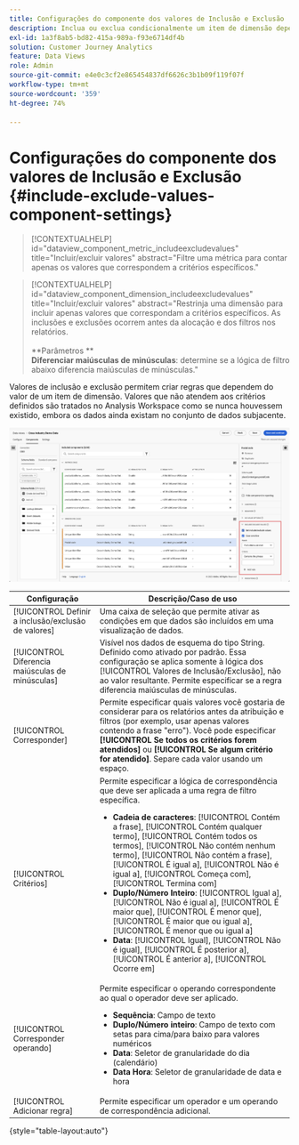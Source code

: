 ```yaml
---
title: Configurações do componente dos valores de Inclusão e Exclusão
description: Inclua ou exclua condicionalmente um item de dimensão dependendo de seu valor.
exl-id: 1a3f8ab5-bd82-415a-989a-f93e6714df4b
solution: Customer Journey Analytics
feature: Data Views
role: Admin
source-git-commit: e4e0c3cf2e865454837df6626c3b1b09f119f07f
workflow-type: tm+mt
source-wordcount: '359'
ht-degree: 74%

---
```


# Configurações do componente dos valores de Inclusão e Exclusão {#include-exclude-values-component-settings}

<!-- markdownlint-disable MD034 -->

>[!CONTEXTUALHELP]
>id="dataview_component_metric_includeexcludevalues"
>title="Incluir/excluir valores"
>abstract="Filtre uma métrica para contar apenas os valores que correspondem a critérios específicos."

<!-- markdownlint-enable MD034 -->

<!-- markdownlint-disable MD034 -->

>[!CONTEXTUALHELP]
>id="dataview_component_dimension_includeexcludevalues"
>title="Incluir/excluir valores"
>abstract="Restrinja uma dimensão para incluir apenas valores que correspondam a critérios específicos. As inclusões e exclusões ocorrem antes da alocação e dos filtros nos relatórios.<br/><br/>**Parâmetros **<br/>**Diferenciar maiúsculas de minúsculas**: determine se a lógica de filtro abaixo diferencia maiúsculas de minúsculas."

<!-- markdownlint-enable MD034 -->

Valores de inclusão e exclusão permitem criar regras que dependem do valor de um item de dimensão. Valores que não atendem aos critérios definidos são tratados no Analysis Workspace como se nunca houvessem existido, embora os dados ainda existam no conjunto de dados subjacente.

![Janela de visualizações de dados destacando os valores de exclusão de Inclusão](../assets/include-exclude.png)

| Configuração | Descrição/Caso de uso |
| --- | --- |
| [!UICONTROL Definir a inclusão/exclusão de valores] | Uma caixa de seleção que permite ativar as condições em que dados são incluídos em uma visualização de dados. |
| [!UICONTROL Diferencia maiúsculas de minúsculas] | Visível nos dados de esquema do tipo String. Definido como ativado por padrão. Essa configuração se aplica somente à lógica dos [!UICONTROL Valores de Inclusão/Exclusão], não ao valor resultante. Permite especificar se a regra diferencia maiúsculas de minúsculas. |
| [!UICONTROL Corresponder] | Permite especificar quais valores você gostaria de considerar para os relatórios antes da atribuição e filtros (por exemplo, usar apenas valores contendo a frase &quot;erro&quot;). Você pode especificar **[!UICONTROL Se todos os critérios forem atendidos]** ou **[!UICONTROL Se algum critério for atendido]**. Separe cada valor usando um espaço. |
| [!UICONTROL Critérios] | Permite especificar a lógica de correspondência que deve ser aplicada a uma regra de filtro específica.<ul><li>**Cadeia de caracteres**: [!UICONTROL Contém a frase], [!UICONTROL Contém qualquer termo], [!UICONTROL Contém todos os termos], [!UICONTROL Não contém nenhum termo], [!UICONTROL Não contém a frase], [!UICONTROL É igual a], [!UICONTROL Não é igual a], [!UICONTROL Começa com], [!UICONTROL Termina com]</li><li>**Duplo/Número Inteiro**: [!UICONTROL Igual a], [!UICONTROL Não é igual a], [!UICONTROL É maior que], [!UICONTROL É menor que], [!UICONTROL É maior que ou igual a], [!UICONTROL É menor que ou igual a]</li><li>**Data**: [!UICONTROL Igual], [!UICONTROL Não é igual], [!UICONTROL É posterior a], [!UICONTROL É anterior a], [!UICONTROL Ocorre em]</li></ul> |
| [!UICONTROL Corresponder operando] | Permite especificar o operando correspondente ao qual o operador deve ser aplicado.<ul><li>**Sequência**: Campo de texto</li><li>**Duplo/Número inteiro**: Campo de texto com setas para cima/para baixo para valores numéricos</li><li>**Data**: Seletor de granularidade do dia (calendário)</li><li>**Data Hora**: Seletor de granularidade de data e hora</li></ul> |
| [!UICONTROL Adicionar regra] | Permite especificar um operador e um operando de correspondência adicional. |

{style="table-layout:auto"}
